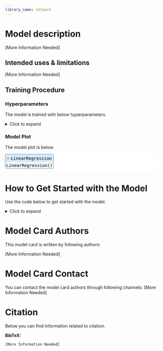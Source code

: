 ```yaml
---
library_name: sklearn
---
```


# Model description

[More Information Needed]

## Intended uses & limitations

[More Information Needed]

## Training Procedure

### Hyperparameters

The model is trained with below hyperparameters.

<details>
<summary> Click to expand </summary>

| Hyperparameters | Value |
| :-- | :-- |
| copy_X | True |
| fit_intercept | True |
| n_jobs | None |
| normalize | deprecated |
| positive | False |


</details>

### Model Plot

The model plot is below.

<style>#sk-d2cbb2d2-f7b8-4d1b-8058-38698f01b4ec {color: black;background-color: white;}#sk-d2cbb2d2-f7b8-4d1b-8058-38698f01b4ec pre{padding: 0;}#sk-d2cbb2d2-f7b8-4d1b-8058-38698f01b4ec div.sk-toggleable {background-color: white;}#sk-d2cbb2d2-f7b8-4d1b-8058-38698f01b4ec label.sk-toggleable__label {cursor: pointer;display: block;width: 100%;margin-bottom: 0;padding: 0.3em;box-sizing: border-box;text-align: center;}#sk-d2cbb2d2-f7b8-4d1b-8058-38698f01b4ec label.sk-toggleable__label-arrow:before {content: "▸";float: left;margin-right: 0.25em;color: #696969;}#sk-d2cbb2d2-f7b8-4d1b-8058-38698f01b4ec label.sk-toggleable__label-arrow:hover:before {color: black;}#sk-d2cbb2d2-f7b8-4d1b-8058-38698f01b4ec div.sk-estimator:hover label.sk-toggleable__label-arrow:before {color: black;}#sk-d2cbb2d2-f7b8-4d1b-8058-38698f01b4ec div.sk-toggleable__content {max-height: 0;max-width: 0;overflow: hidden;text-align: left;background-color: #f0f8ff;}#sk-d2cbb2d2-f7b8-4d1b-8058-38698f01b4ec div.sk-toggleable__content pre {margin: 0.2em;color: black;border-radius: 0.25em;background-color: #f0f8ff;}#sk-d2cbb2d2-f7b8-4d1b-8058-38698f01b4ec input.sk-toggleable__control:checked~div.sk-toggleable__content {max-height: 200px;max-width: 100%;overflow: auto;}#sk-d2cbb2d2-f7b8-4d1b-8058-38698f01b4ec input.sk-toggleable__control:checked~label.sk-toggleable__label-arrow:before {content: "▾";}#sk-d2cbb2d2-f7b8-4d1b-8058-38698f01b4ec div.sk-estimator input.sk-toggleable__control:checked~label.sk-toggleable__label {background-color: #d4ebff;}#sk-d2cbb2d2-f7b8-4d1b-8058-38698f01b4ec div.sk-label input.sk-toggleable__control:checked~label.sk-toggleable__label {background-color: #d4ebff;}#sk-d2cbb2d2-f7b8-4d1b-8058-38698f01b4ec input.sk-hidden--visually {border: 0;clip: rect(1px 1px 1px 1px);clip: rect(1px, 1px, 1px, 1px);height: 1px;margin: -1px;overflow: hidden;padding: 0;position: absolute;width: 1px;}#sk-d2cbb2d2-f7b8-4d1b-8058-38698f01b4ec div.sk-estimator {font-family: monospace;background-color: #f0f8ff;border: 1px dotted black;border-radius: 0.25em;box-sizing: border-box;margin-bottom: 0.5em;}#sk-d2cbb2d2-f7b8-4d1b-8058-38698f01b4ec div.sk-estimator:hover {background-color: #d4ebff;}#sk-d2cbb2d2-f7b8-4d1b-8058-38698f01b4ec div.sk-parallel-item::after {content: "";width: 100%;border-bottom: 1px solid gray;flex-grow: 1;}#sk-d2cbb2d2-f7b8-4d1b-8058-38698f01b4ec div.sk-label:hover label.sk-toggleable__label {background-color: #d4ebff;}#sk-d2cbb2d2-f7b8-4d1b-8058-38698f01b4ec div.sk-serial::before {content: "";position: absolute;border-left: 1px solid gray;box-sizing: border-box;top: 2em;bottom: 0;left: 50%;}#sk-d2cbb2d2-f7b8-4d1b-8058-38698f01b4ec div.sk-serial {display: flex;flex-direction: column;align-items: center;background-color: white;padding-right: 0.2em;padding-left: 0.2em;}#sk-d2cbb2d2-f7b8-4d1b-8058-38698f01b4ec div.sk-item {z-index: 1;}#sk-d2cbb2d2-f7b8-4d1b-8058-38698f01b4ec div.sk-parallel {display: flex;align-items: stretch;justify-content: center;background-color: white;}#sk-d2cbb2d2-f7b8-4d1b-8058-38698f01b4ec div.sk-parallel::before {content: "";position: absolute;border-left: 1px solid gray;box-sizing: border-box;top: 2em;bottom: 0;left: 50%;}#sk-d2cbb2d2-f7b8-4d1b-8058-38698f01b4ec div.sk-parallel-item {display: flex;flex-direction: column;position: relative;background-color: white;}#sk-d2cbb2d2-f7b8-4d1b-8058-38698f01b4ec div.sk-parallel-item:first-child::after {align-self: flex-end;width: 50%;}#sk-d2cbb2d2-f7b8-4d1b-8058-38698f01b4ec div.sk-parallel-item:last-child::after {align-self: flex-start;width: 50%;}#sk-d2cbb2d2-f7b8-4d1b-8058-38698f01b4ec div.sk-parallel-item:only-child::after {width: 0;}#sk-d2cbb2d2-f7b8-4d1b-8058-38698f01b4ec div.sk-dashed-wrapped {border: 1px dashed gray;margin: 0 0.4em 0.5em 0.4em;box-sizing: border-box;padding-bottom: 0.4em;background-color: white;position: relative;}#sk-d2cbb2d2-f7b8-4d1b-8058-38698f01b4ec div.sk-label label {font-family: monospace;font-weight: bold;background-color: white;display: inline-block;line-height: 1.2em;}#sk-d2cbb2d2-f7b8-4d1b-8058-38698f01b4ec div.sk-label-container {position: relative;z-index: 2;text-align: center;}#sk-d2cbb2d2-f7b8-4d1b-8058-38698f01b4ec div.sk-container {/* jupyter's `normalize.less` sets `[hidden] { display: none; }` but bootstrap.min.css set `[hidden] { display: none !important; }` so we also need the `!important` here to be able to override the default hidden behavior on the sphinx rendered scikit-learn.org. See: https://github.com/scikit-learn/scikit-learn/issues/21755 */display: inline-block !important;position: relative;}#sk-d2cbb2d2-f7b8-4d1b-8058-38698f01b4ec div.sk-text-repr-fallback {display: none;}</style><div id="sk-d2cbb2d2-f7b8-4d1b-8058-38698f01b4ec" class="sk-top-container"><div class="sk-text-repr-fallback"><pre>LinearRegression()</pre><b>Please rerun this cell to show the HTML repr or trust the notebook.</b></div><div class="sk-container" hidden><div class="sk-item"><div class="sk-estimator sk-toggleable"><input class="sk-toggleable__control sk-hidden--visually" id="07062c31-17a5-471a-9e1f-cf44b95a0d2f" type="checkbox" checked><label for="07062c31-17a5-471a-9e1f-cf44b95a0d2f" class="sk-toggleable__label sk-toggleable__label-arrow">LinearRegression</label><div class="sk-toggleable__content"><pre>LinearRegression()</pre></div></div></div></div></div>

# How to Get Started with the Model

Use the code below to get started with the model.

<details>
<summary> Click to expand </summary>

```
[More Information Needed]

```

</details>




# Model Card Authors

This model card is written by following authors:

[More Information Needed]

# Model Card Contact

You can contact the model card authors through following channels:
[More Information Needed]

# Citation

Below you can find information related to citation.

**BibTeX:**
```
[More Information Needed]
```
